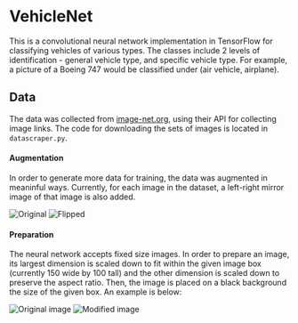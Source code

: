 # VehicleNet
This is a convolutional neural network implementation in TensorFlow for classifying vehicles of various types. The classes include 2 levels of identification - general vehicle type, and specific vehicle type. For example, a picture of a Boeing 747 would be classified under (air vehicle, airplane). 

## Data
The data was collected from [image-net.org](http://www.image-net.org), using their API for collecting image links. The code for downloading the sets of images is located in `datascraper.py`.

#### Augmentation
In order to generate more data for training, the data was augmented in meaninful ways. Currently, for each image in the dataset, a left-right mirror image of that image is also added.

![Original](http://i.imgur.com/uiSxChy.jpg "Original") ![Flipped](http://i.imgur.com/1QoMe2h.png "Flipped")

#### Preparation
The neural network accepts fixed size images. In order to prepare an image, its largest dimension is scaled down to fit within the given image box (currently 150 wide by 100 tall) and the other dimension is scaled down to preserve the aspect ratio. Then, the image is placed on a black background the size of the given box. An example is below:

![Original image](http://i.imgur.com/oBKVSmk.jpg "Original") ![Modified image](http://i.imgur.com/qTp6CrB.png "Modified")
